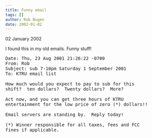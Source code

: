 ```yaml
---
title: Funny email
tags: []
author: Rob Nugen
date: 2002-01-02
---
```


<p class=date>02 January 2002</p>

<p>I found this in my old emails.  Funny stuff!</p>

<pre>
Date: Thu, 23 Aug 2001 21:26:22 -0700
From: Rob
Subject: sub 7-10pm Saturday 1 September 2001
To: KTRU email list

How much would you expect to pay to sub for this
shift?  ten dollars?  Twenty dollars?  More?

Act now, and you can get three hours of KTRU
entertainment for the low price of zero (*) dollars!!

Email servers are standing by.  Reply today!

(*) Winner responsible for all taxes, fees and FCC
fines if applicable.</pre>

